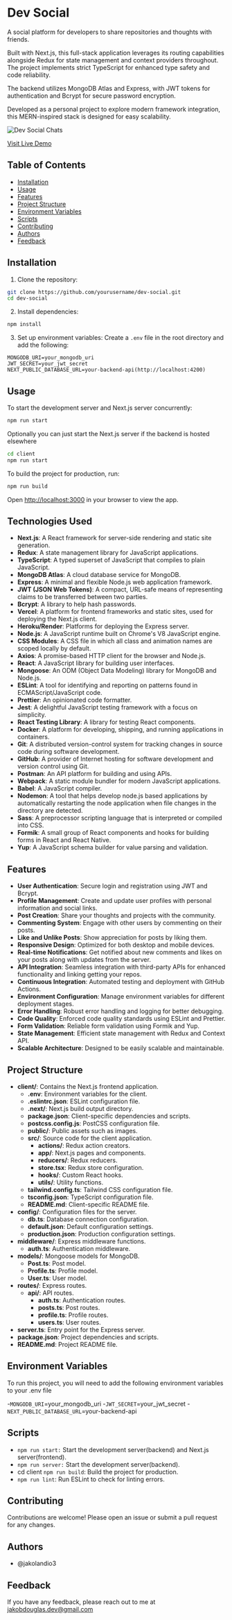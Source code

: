 # Dev Social

A social platform for developers to share repositories and thoughts with friends.

Built with Next.js, this full-stack application leverages its routing capabilities alongside Redux for state management and context providers throughout. The project implements strict TypeScript for enhanced type safety and code reliability.

The backend utilizes MongoDB Atlas and Express, with JWT tokens for authentication and Bcrypt for secure password encryption.

Developed as a personal project to explore modern framework integration, this MERN-inspired stack is designed for easy scalability.

![Dev Social Chats](/client/public//img/Screenshot%202024-02-13%20160741.png)

[Visit Live Demo](https://dev-connector-social-platform.vercel.app/dashboard)

## Table of Contents

- [Installation](about:blank#installation)
- [Usage](about:blank#usage)
- [Features](about:blank#features)
- [Project Structure](about:blank#project-structure)
- [Environment Variables](about:blank#environment-variables)
- [Scripts](about:blank#scripts)
- [Contributing](about:blank#contributing)
- [Authors](about:blank#authors)
- [Feedback](about:blank#feedback)

## Installation

1. Clone the repository:

```bash
git clone https://github.com/yourusername/dev-social.git
cd dev-social
```

2. Install dependencies:

```bash
npm install
```

3. Set up environment variables:
   Create a `.env` file in the root directory and add the following:

```env
MONGODB_URI=your_mongodb_uri
JWT_SECRET=your_jwt_secret
NEXT_PUBLIC_DATABASE_URL=your-backend-api(http://localhost:4200)
```

## Usage

To start the development server and Next.js server concurrently:

```bash
npm run start
```

Optionally you can just start the Next.js server if the backend is hosted elsewhere

```sh
cd client
npm run start
```

To build the project for production, run:

```bash
npm run build
```

Open [http://localhost:3000](http://localhost:3000) in your browser to view the app.

## Technologies Used

- **Next.js**: A React framework for server-side rendering and static site generation.
- **Redux**: A state management library for JavaScript applications.
- **TypeScript**: A typed superset of JavaScript that compiles to plain JavaScript.
- **MongoDB Atlas**: A cloud database service for MongoDB.
- **Express**: A minimal and flexible Node.js web application framework.
- **JWT (JSON Web Tokens)**: A compact, URL-safe means of representing claims to be transferred between two parties.
- **Bcrypt**: A library to help hash passwords.
- **Vercel**: A platform for frontend frameworks and static sites, used for deploying the Next.js client.
- **Heroku/Render**: Platforms for deploying the Express server.
- **Node.js**: A JavaScript runtime built on Chrome's V8 JavaScript engine.
- **CSS Modules**: A CSS file in which all class and animation names are scoped locally by default.
- **Axios**: A promise-based HTTP client for the browser and Node.js.
- **React**: A JavaScript library for building user interfaces.
- **Mongoose**: An ODM (Object Data Modeling) library for MongoDB and Node.js.
- **ESLint**: A tool for identifying and reporting on patterns found in ECMAScript/JavaScript code.
- **Prettier**: An opinionated code formatter.
- **Jest**: A delightful JavaScript testing framework with a focus on simplicity.
- **React Testing Library**: A library for testing React components.
- **Docker**: A platform for developing, shipping, and running applications in containers.
- **Git**: A distributed version-control system for tracking changes in source code during software development.
- **GitHub**: A provider of Internet hosting for software development and version control using Git.
- **Postman**: An API platform for building and using APIs.
- **Webpack**: A static module bundler for modern JavaScript applications.
- **Babel**: A JavaScript compiler.
- **Nodemon**: A tool that helps develop node.js based applications by automatically restarting the node application when file changes in the directory are detected.
- **Sass**: A preprocessor scripting language that is interpreted or compiled into CSS.
- **Formik**: A small group of React components and hooks for building forms in React and React Native.
- **Yup**: A JavaScript schema builder for value parsing and validation.

## Features

- **User Authentication**: Secure login and registration using JWT and Bcrypt.
- **Profile Management**: Create and update user profiles with personal information and social links.
- **Post Creation**: Share your thoughts and projects with the community.
- **Commenting System**: Engage with other users by commenting on their posts.
- **Like and Unlike Posts**: Show appreciation for posts by liking them.
- **Responsive Design**: Optimized for both desktop and mobile devices.
- **Real-time Notifications**: Get notified about new comments and likes on your posts along with updates from the server.
- **API Integration**: Seamless integration with third-party APIs for enhanced functionality and linking getting your repos.
- **Continuous Integration**: Automated testing and deployment with GitHub Actions.
- **Environment Configuration**: Manage environment variables for different deployment stages.
- **Error Handling**: Robust error handling and logging for better debugging.
- **Code Quality**: Enforced code quality standards using ESLint and Prettier.
- **Form Validation**: Reliable form validation using Formik and Yup.
- **State Management**: Efficient state management with Redux and Context API.
- **Scalable Architecture**: Designed to be easily scalable and maintainable.

## Project Structure

- **client/**: Contains the Next.js frontend application.
  - **.env**: Environment variables for the client.
  - **.eslintrc.json**: ESLint configuration file.
  - **.next/**: Next.js build output directory.
  - **package.json**: Client-specific dependencies and scripts.
  - **postcss.config.js**: PostCSS configuration file.
  - **public/**: Public assets such as images.
  - **src/**: Source code for the client application.
    - **actions/**: Redux action creators.
    - **app/**: Next.js pages and components.
    - **reducers/**: Redux reducers.
    - **store.tsx**: Redux store configuration.
    - **hooks/**: Custom React hooks.
    - **utils/**: Utility functions.
  - **tailwind.config.ts**: Tailwind CSS configuration file.
  - **tsconfig.json**: TypeScript configuration file.
  - **README.md**: Client-specific README file.
- **config/**: Configuration files for the server.
  - **db.ts**: Database connection configuration.
  - **default.json**: Default configuration settings.
  - **production.json**: Production configuration settings.
- **middleware/**: Express middleware functions.
  - **auth.ts**: Authentication middleware.
- **models/**: Mongoose models for MongoDB.
  - **Post.ts**: Post model.
  - **Profile.ts**: Profile model.
  - **User.ts**: User model.
- **routes/**: Express routes.
  - **api/**: API routes.
    - **auth.ts**: Authentication routes.
    - **posts.ts**: Post routes.
    - **profile.ts**: Profile routes.
    - **users.ts**: User routes.
- **server.ts**: Entry point for the Express server.
- **package.json**: Project dependencies and scripts.
- **README.md**: Project README file.

## Environment Variables

To run this project, you will need to add the following environment variables to your .env file

-`MONGODB_URI`=your_mongodb_uri -`JWT_SECRET`=your_jwt_secret -`NEXT_PUBLIC_DATABASE_URL`=your-backend-api

## Scripts

- `npm run start:` Start the development server(backend) and Next.js server(frontend).
- `npm run server:` Start the development server(backend).
- cd client `npm run build`: Build the project for production.
- `npm run lint`: Run ESLint to check for linting errors.

## Contributing

Contributions are welcome! Please open an issue or submit a pull request for any changes.

## Authors

- @jakolandio3

## Feedback

If you have any feedback, please reach out to me at [jakobdouglas.dev@gmail.com](mailto:jakobdouglas.dev@gmail.com)

